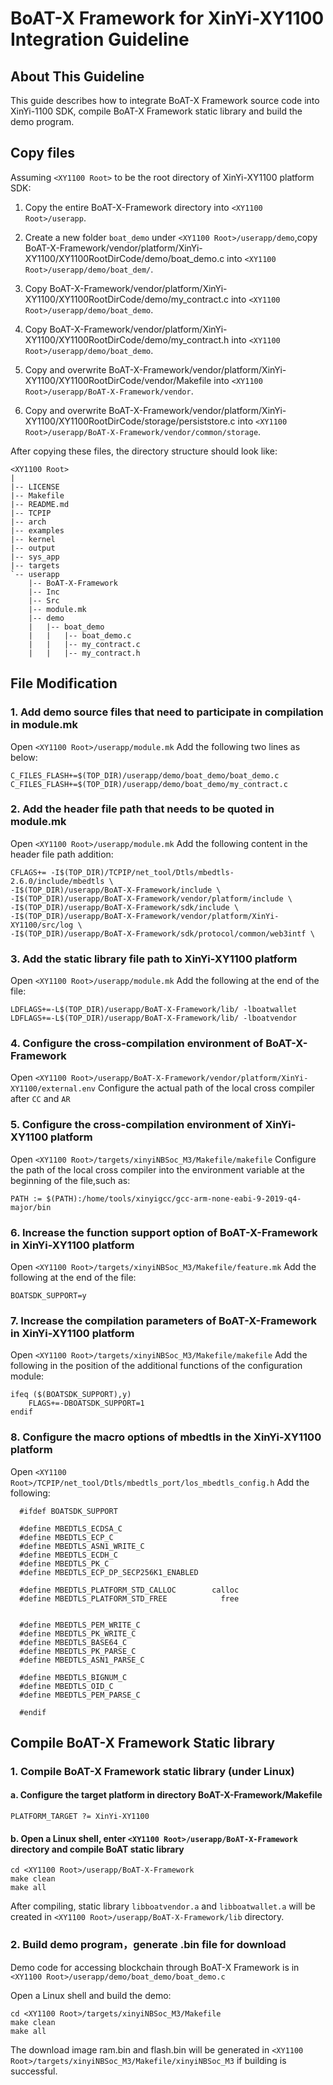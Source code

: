 # BoAT-X Framework for XinYi-XY1100 Integration Guideline


## About This Guideline

This guide describes how to integrate BoAT-X Framework source code into XinYi-1100 SDK, compile BoAT-X Framework static library and build the demo program.


## Copy files

Assuming `<XY1100 Root>` to be the root directory of XinYi-XY1100 platform SDK:

1. Copy the entire BoAT-X-Framework directory into `<XY1100 Root>/userapp`.

2. Create a new folder `boat_demo` under `<XY1100 Root>/userapp/demo`,copy  BoAT-X-Framework/vendor/platform/XinYi-XY1100/XY1100RootDirCode/demo/boat_demo.c into `<XY1100 Root>/userapp/demo/boat_dem/`.

3. Copy BoAT-X-Framework/vendor/platform/XinYi-XY1100/XY1100RootDirCode/demo/my_contract.c into `<XY1100 Root>/userapp/demo/boat_demo`.

4. Copy BoAT-X-Framework/vendor/platform/XinYi-XY1100/XY1100RootDirCode/demo/my_contract.h into `<XY1100 Root>/userapp/demo/boat_demo`.

5. Copy and overwrite BoAT-X-Framework/vendor/platform/XinYi-XY1100/XY1100RootDirCode/vendor/Makefile into `<XY1100 Root>/userapp/BoAT-X-Framework/vendor`.

6. Copy and overwrite BoAT-X-Framework/vendor/platform/XinYi-XY1100/XY1100RootDirCode/storage/persiststore.c into `<XY1100 Root>/userapp/BoAT-X-Framework/vendor/common/storage`.


After copying these files, the directory structure should look like:

```
<XY1100 Root>
|
|-- LICENSE
|-- Makefile
|-- README.md
|-- TCPIP
|-- arch
|-- examples
|-- kernel
|-- output
|-- sys_app
|-- targets
`-- userapp
    |-- BoAT-X-Framework
    |-- Inc
    |-- Src
    |-- module.mk    
    |-- demo
    |   |-- boat_demo
    |   |   |-- boat_demo.c
    |   |   |-- my_contract.c
    |   |   |-- my_contract.h
```


## File Modification

### 1. Add demo source files that need to participate in compilation in module.mk

Open `<XY1100 Root>/userapp/module.mk` 
Add the following two lines as below:
```
C_FILES_FLASH+=$(TOP_DIR)/userapp/demo/boat_demo/boat_demo.c
C_FILES_FLASH+=$(TOP_DIR)/userapp/demo/boat_demo/my_contract.c
```


### 2. Add the header file path that needs to be quoted in module.mk

Open `<XY1100 Root>/userapp/module.mk` 
Add the following content in the header file path addition:
```
CFLAGS+= -I$(TOP_DIR)/TCPIP/net_tool/Dtls/mbedtls-2.6.0/include/mbedtls \
-I$(TOP_DIR)/userapp/BoAT-X-Framework/include \
-I$(TOP_DIR)/userapp/BoAT-X-Framework/vendor/platform/include \
-I$(TOP_DIR)/userapp/BoAT-X-Framework/sdk/include \
-I$(TOP_DIR)/userapp/BoAT-X-Framework/vendor/platform/XinYi-XY1100/src/log \
-I$(TOP_DIR)/userapp/BoAT-X-Framework/sdk/protocol/common/web3intf \
```


### 3. Add the static library file path to XinYi-XY1100 platform
Open `<XY1100 Root>/userapp/module.mk` 
Add the following at the end of the file:
```
LDFLAGS+=-L$(TOP_DIR)/userapp/BoAT-X-Framework/lib/ -lboatwallet    
LDFLAGS+=-L$(TOP_DIR)/userapp/BoAT-X-Framework/lib/ -lboatvendor
```

### 4. Configure the cross-compilation environment of BoAT-X-Framework
Open `<XY1100 Root>/userapp/BoAT-X-Framework/vendor/platform/XinYi-XY1100/external.env` 
Configure the actual path of the local cross compiler after `CC` and `AR`

### 5. Configure the cross-compilation environment of XinYi-XY1100 platform
Open `<XY1100 Root>/targets/xinyiNBSoc_M3/Makefile/makefile`
Configure the path of the local cross compiler into the environment variable at the beginning of the file,such as:
```
PATH := $(PATH):/home/tools/xinyigcc/gcc-arm-none-eabi-9-2019-q4-major/bin
```

### 6. Increase the function support option of BoAT-X-Framework in XinYi-XY1100 platform
Open `<XY1100 Root>/targets/xinyiNBSoc_M3/Makefile/feature.mk`
Add the following at the end of the file:
```
BOATSDK_SUPPORT=y
```

### 7. Increase the compilation parameters of BoAT-X-Framework in XinYi-XY1100 platform
Open `<XY1100 Root>/targets/xinyiNBSoc_M3/Makefile/makefile`
Add the following in the position of the additional functions of the configuration module:
```
ifeq ($(BOATSDK_SUPPORT),y)
    FLAGS+=-DBOATSDK_SUPPORT=1
endif
```

### 8. Configure the macro options of mbedtls in the XinYi-XY1100 platform
Open `<XY1100 Root>/TCPIP/net_tool/Dtls/mbedtls_port/los_mbedtls_config.h`
Add the following:
```
  #ifdef BOATSDK_SUPPORT

  #define MBEDTLS_ECDSA_C
  #define MBEDTLS_ECP_C
  #define MBEDTLS_ASN1_WRITE_C
  #define MBEDTLS_ECDH_C
  #define MBEDTLS_PK_C
  #define MBEDTLS_ECP_DP_SECP256K1_ENABLED

  #define MBEDTLS_PLATFORM_STD_CALLOC        calloc
  #define MBEDTLS_PLATFORM_STD_FREE            free


  #define MBEDTLS_PEM_WRITE_C
  #define MBEDTLS_PK_WRITE_C
  #define MBEDTLS_BASE64_C
  #define MBEDTLS_PK_PARSE_C
  #define MBEDTLS_ASN1_PARSE_C

  #define MBEDTLS_BIGNUM_C
  #define MBEDTLS_OID_C
  #define MBEDTLS_PEM_PARSE_C

  #endif
```

## Compile BoAT-X Framework Static library

### 1. Compile BoAT-X Framework static library (under Linux)

   #### a. Configure the target platform in directory BoAT-X-Framework/Makefile
   ```
   PLATFORM_TARGET ?= XinYi-XY1100
   ```

   #### b. Open a Linux shell, enter `<XY1100 Root>/userapp/BoAT-X-Framework` directory and compile BoAT static library
   ```
   cd <XY1100 Root>/userapp/BoAT-X-Framework
   make clean
   make all
   ```

   After compiling, static library `libboatvendor.a` and `libboatwallet.a` will be created in `<XY1100 Root>/userapp/BoAT-X-Framework/lib` directory.


### 2. Build demo program，generate .bin file for download

   Demo code for accessing blockchain through BoAT-X Framework is in `<XY1100 Root>/userapp/demo/boat_demo/boat_demo.c`

   Open a Linux shell and build the demo:
   ```
   cd <XY1100 Root>/targets/xinyiNBSoc_M3/Makefile
   make clean
   make all
   ```
   The download image ram.bin and flash.bin will be generated in `<XY1100 Root>/targets/xinyiNBSoc_M3/Makefile/xinyiNBSoc_M3` if building is successful.

